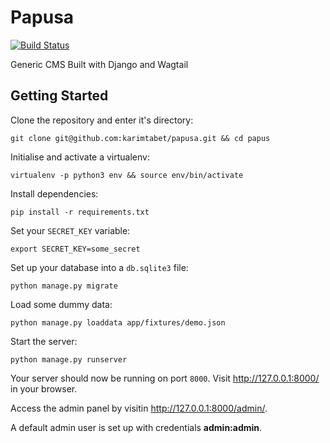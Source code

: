 # Papusa
[![Build Status](https://travis-ci.org/karimtabet/papusa.svg?branch=master)](https://travis-ci.org/karimtabet/papusa)

Generic CMS Built with Django and Wagtail

## Getting Started
Clone the repository and enter it's directory:
```
git clone git@github.com:karimtabet/papusa.git && cd papus
```
Initialise and activate a virtualenv:
```
virtualenv -p python3 env && source env/bin/activate
```

Install dependencies:
```
pip install -r requirements.txt
```
Set your `SECRET_KEY` variable:
```
export SECRET_KEY=some_secret
```
Set up your database into a `db.sqlite3` file:
```
python manage.py migrate
```
Load  some dummy data:
```
python manage.py loaddata app/fixtures/demo.json
```
Start the server:
```
python manage.py runserver
```
Your server should now be running on port `8000`. Visit http://127.0.0.1:8000/ in your browser.

Access the admin panel by visitin http://127.0.0.1:8000/admin/.

A default admin user is set up with credentials **admin:admin**.

